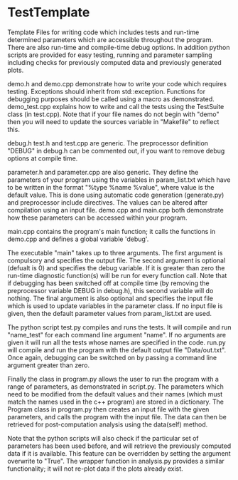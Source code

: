 TestTemplate
============

Template Files for writing code which includes tests and run-time determined parameters which are accessible throughout the program. There are also run-time and compile-time debug options. In addition python scripts are provided for easy testing, running and parameter sampling including checks for previously computed data and previously generated plots.

demo.h and demo.cpp demonstrate how to write your code which requires testing. Exceptions should inherit from std::exception. Functions for debugging purposes should be called using a macro as demonstrated. demo_test.cpp explains how to write and call the tests using the TestSuite class (in test.cpp). Note that if your file names do not begin with "demo" then you will need to update the sources variable in "Makefile" to reflect this. 

debug.h test.h and test.cpp are generic. The preprocessor definition "DEBUG" in debug.h can be commented out, if you want to remove debug options at compile time.

parameter.h and parameter.cpp are also generic. They define the parameters of your program using the variables in param_list.txt which have to be written in the format "%type %name %value", where value is the default value. This is done using automatic code generation (generate.py) and preprocessor include directives. The values can be altered after compilation using an input file. demo.cpp and main.cpp both demonstrate how these parameters can be accessed within your program.

main.cpp contains the program's main function; it calls the functions in demo.cpp and defines a global variable 'debug'.

The executable "main" takes up to three arguments. The first argument is compulsory and specifies the output file. The second argument is optional (defualt is 0) and specifies the debug variable. If it is greater than zero the run-time diagnostic function(s) will be run for every function call. Note that if debugging has been switched off at compile time (by removing the preprocessor variable DEBUG in debug.h), this second variable will do nothing. The final argument is also optional and specifies the input file which is used to update variables in the parameter class. If no input file is given, then the default parameter values from param_list.txt are used.

The python script test.py compiles and runs the tests. It will compile and run "name_test" for each command line argument "name". If no arguments are given it will run all the tests whose names are specified in the code. run.py will compile and run the program with the default output file "Data/out.txt". Once again, debugging can be switched on by passing a command line argument greater than zero.

Finally the class in program.py allows the user to run the program with a range of parameters, as demonstrated in script.py. The parameters which need to be modified from the default values and their names (which must match the names used in the c++ program) are stored in a dictionary. The Program class in program.py then creates an input file with the given parameters, and calls the program with the input file. The data can then be retrieved for post-computation analysis using the data(self) method.

Note that the python scripts will also check if the particular set of parameters has been used before, and will retrieve the previously computed data if it is available. This feature can be overridden by setting the argument overwrite to "True". The wrapper function in analysis.py provides a similar functionality; it will not re-plot data if the plots already exist.
